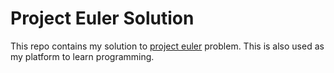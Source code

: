 # Project Euler Solution
This repo contains my solution to [project euler](projecteuler.net) problem. This is also used as my platform to learn programming.
